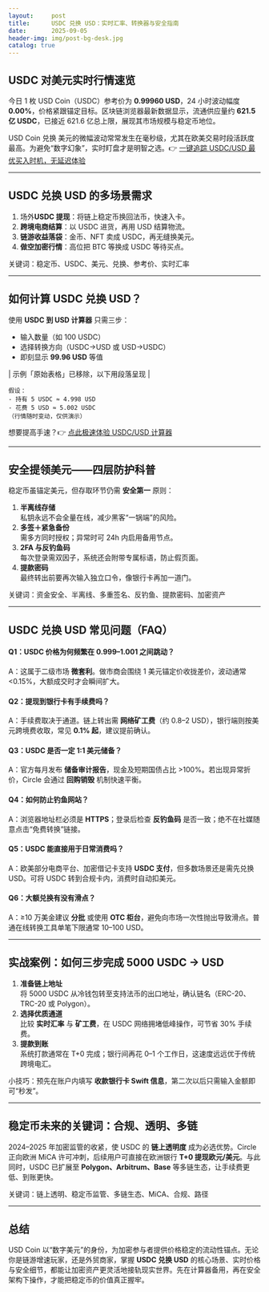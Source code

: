 ```yaml
---
layout:     post
title:      USDC 兑换 USD：实时汇率、转换器与安全指南
date:       2025-09-05
header-img: img/post-bg-desk.jpg
catalog: true
---
```


## USDC 对美元实时行情速览  
今日 1 枚 USD Coin（USDC）参考价为 **0.99960 USD**，24 小时波动幅度 **0.00%**，价格紧跟锚定目标。区块链浏览器最新数据显示，流通供应量约 **621.5 亿 USDC**，已接近 621.6 亿总上限，展现其市场规模与稳定币地位。

USD Coin 兑换 美元的微幅波动常常发生在毫秒级，尤其在欧美交易时段活跃度最高。为避免“数字幻象”，实时盯盘才是明智之选。👉 [一键追踪 USDC/USD 最优买入时机，无延迟体验](https://okxdog.com/)

---

## USDC 兑换 USD 的多场景需求
1. 场外**USDC 提现**：将链上稳定币换回法币，快速入卡。  
2. **跨境电商结算**：以 USDC 进货，再用 USD 结算物流。  
3. **链游收益落袋**：金币、NFT 卖成 USDC，再无缝换美元。  
4. **做空加密行情**：高位把 BTC 等换成 USDC 等待买点。

关键词：稳定币、USDC、美元、兑换、参考价、实时汇率

---

## 如何计算 USDC 兑换 USD？
使用 **USDC 到 USD 计算器** 只需三步：  
- 输入数量（如 100 USDC）  
- 选择转换方向（USDC→USD 或 USD→USDC）  
- 即刻显示 **99.96 USD** 等值  

| 示例「原始表格」已移除，以下用段落呈现 |  
```
假设：
- 持有 5 USDC ≈ 4.998 USD  
- 花费 5 USD ≈ 5.002 USDC  
（行情随时变动，仅供演示）
```
想要提高手速？👉 [点此极速体验 USDC/USD 计算器](https://okxdog.com/)

---

## 安全提领美元——四层防护科普
稳定币虽锚定美元，但存取环节仍需 **安全第一** 原则：

1. **半离线存储**  
   私钥永远不会全量在线，减少黑客“一锅端”的风险。  
2. **多签＋紧急备份**  
   需多方同时授权；异常时可 24h 内启用备用节点。  
3. **2FA 与反钓鱼码**  
   每次登录需双因子，系统还会附带专属标语，防止假页面。  
4. **提款密码**  
   最终转出前要再次输入独立口令，像银行卡再加一道门。

关键词：资金安全、半离线、多重签名、反钓鱼、提款密码、加密资产

---

## USDC 兑换 USD 常见问题（FAQ）

#### Q1：USDC 价格为何频繁在 0.999–1.001 之间跳动？  
A：这属于二级市场 **微套利**。做市商会围绕 1 美元锚定价收拢差价，波动通常 <0.15%，大额成交时才会瞬间扩大。

#### Q2：提现到银行卡有手续费吗？  
A：手续费取决于通道。链上转出需 **网络矿工费**（约 0.8–2 USD），银行端则按美元跨境费收取，常见 **0.1% 起**，建议提前确认。

#### Q3：USDC 是否一定 1:1 美元储备？  
A：官方每月发布 **储备审计报告**，现金及短期国债占比 >100%。若出现异常折价，Circle 会通过 **回购销毁** 机制快速平衡。

#### Q4：如何防止钓鱼网站？  
A：浏览器地址栏必须是 **HTTPS**；登录后检查 **反钓鱼码** 是否一致；绝不在社媒随意点击“免费转换”链接。

#### Q5：USDC 能直接用于日常消费吗？  
A：欧美部分电商平台、加密借记卡支持 **USDC 支付**，但多数场景还是需先兑换 USD。可将 USDC 转到合规卡内，消费时自动扣美元。

#### Q6：大额兑换有没有滑点？  
A：≥10 万美金建议 **分批** 或使用 **OTC 柜台**，避免向市场一次性抛出导致滑点。普通在线转换工具单笔下限通常 10–100 USD。

---

## 实战案例：如何三步完成 5000 USDC → USD
1. **准备链上地址**  
   将 5000 USDC 从冷钱包转至支持法币的出口地址，确认链名（ERC-20、TRC-20 或 Polygon）。
2. **选择优质通道**  
   比较 **实时汇率** 与 **矿工费**，在 USDC 网络拥堵低峰操作，可节省 30% 手续费。
3. **提款到账**  
   系统打款通常在 T+0 完成；银行间再花 0–1 个工作日，这速度远远优于传统跨境电汇。

小技巧：预先在账户内填写 **收款银行卡 Swift 信息**，第二次以后只需输入金额即可“秒发”。

---

## 稳定币未来的关键词：合规、透明、多链
2024–2025 年加密监管的收紧，使 USDC 的 **链上透明度** 成为必选优势。Circle 正向欧洲 MiCA 许可冲刺，后续用户可直接在欧洲银行 **T+0 提现欧元/美元**。与此同时，USDC 已扩展至 **Polygon、Arbitrum、Base** 等多链生态，让手续费更低、到账更快。

关键词：链上透明、稳定币监管、多链生态、MiCA、合规、路径

---

## 总结
USD Coin 以“数字美元”的身份，为加密参与者提供价格稳定的流动性锚点。无论你是链游增速玩家，还是外贸商家，掌握 **USDC 兑换 USD** 的核心场景、实时价格与安全细节，都能让加密资产更灵活地接轨现实世界。先在计算器备用，再在安全架构下操作，才能把稳定币的价值真正握牢。